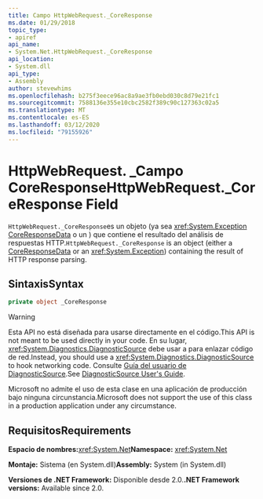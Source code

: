 ```yaml
---
title: Campo HttpWebRequest._CoreResponse
ms.date: 01/29/2018
topic_type:
- apiref
api_name:
- System.Net.HttpWebRequest._CoreResponse
api_location:
- System.dll
api_type:
- Assembly
author: stevewhims
ms.openlocfilehash: b275f3eece96ac8a9ae3fb0ebd030c8d79e21fc1
ms.sourcegitcommit: 7588136e355e10cbc2582f389c90c127363c02a5
ms.translationtype: MT
ms.contentlocale: es-ES
ms.lasthandoff: 03/12/2020
ms.locfileid: "79155926"
---
```

# <a name="httpwebrequest_coreresponse-field"></a><span data-ttu-id="a85da-102">HttpWebRequest. \_Campo CoreResponse</span><span class="sxs-lookup"><span data-stu-id="a85da-102">HttpWebRequest.\_CoreResponse Field</span></span>

<span data-ttu-id="a85da-103">`HttpWebRequest._CoreResponse`es un objeto (ya sea <xref:System.Exception> [CoreResponseData](coreresponsedata.md) o un ) que contiene el resultado del análisis de respuestas HTTP.</span><span class="sxs-lookup"><span data-stu-id="a85da-103">`HttpWebRequest._CoreResponse` is an object (either a [CoreResponseData](coreresponsedata.md) or an <xref:System.Exception>) containing the result of HTTP response parsing.</span></span>

## <a name="syntax"></a><span data-ttu-id="a85da-104">Sintaxis</span><span class="sxs-lookup"><span data-stu-id="a85da-104">Syntax</span></span>
  
```csharp
private object _CoreResponse
```

> [!WARNING]
> <span data-ttu-id="a85da-105">Esta API no está diseñada para usarse directamente en el código.</span><span class="sxs-lookup"><span data-stu-id="a85da-105">This API is not meant to be used directly in your code.</span></span> <span data-ttu-id="a85da-106">En su lugar, <xref:System.Diagnostics.DiagnosticSource> debe usar a para enlazar código de red.</span><span class="sxs-lookup"><span data-stu-id="a85da-106">Instead, you should use a <xref:System.Diagnostics.DiagnosticSource> to hook networking code.</span></span> <span data-ttu-id="a85da-107">Consulte [Guía del usuario de DiagnosticSource](https://github.com/dotnet/runtime/blob/master/src/libraries/System.Diagnostics.DiagnosticSource/src/DiagnosticSourceUsersGuide.md).</span><span class="sxs-lookup"><span data-stu-id="a85da-107">See [DiagnosticSource User's Guide](https://github.com/dotnet/runtime/blob/master/src/libraries/System.Diagnostics.DiagnosticSource/src/DiagnosticSourceUsersGuide.md).</span></span>
>
> <span data-ttu-id="a85da-108">Microsoft no admite el uso de esta clase en una aplicación de producción bajo ninguna circunstancia.</span><span class="sxs-lookup"><span data-stu-id="a85da-108">Microsoft does not support the use of this class in a production application under any circumstance.</span></span>

## <a name="requirements"></a><span data-ttu-id="a85da-109">Requisitos</span><span class="sxs-lookup"><span data-stu-id="a85da-109">Requirements</span></span>

<span data-ttu-id="a85da-110">**Espacio de nombres:**<xref:System.Net></span><span class="sxs-lookup"><span data-stu-id="a85da-110">**Namespace:** <xref:System.Net></span></span>

<span data-ttu-id="a85da-111">**Montaje:** Sistema (en System.dll)</span><span class="sxs-lookup"><span data-stu-id="a85da-111">**Assembly:** System (in System.dll)</span></span>

<span data-ttu-id="a85da-112">**Versiones de .NET Framework:** Disponible desde 2.0.</span><span class="sxs-lookup"><span data-stu-id="a85da-112">**.NET Framework versions:** Available since 2.0.</span></span>
